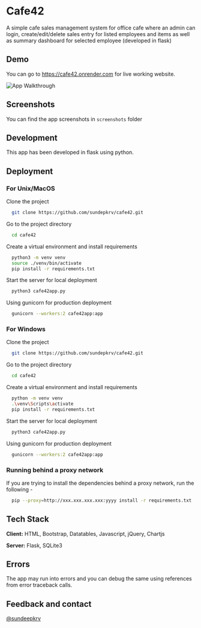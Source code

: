# Cafe42
A simple cafe sales management system for office cafe where an admin can login, create/edit/delete sales entry for listed employees and items as well as summary dashboard for selected employee (developed in flask)

## Demo

You can go to https://cafe42.onrender.com for live working website.

![App Walkthrough](https://raw.githubusercontent.com/sundepkrv/cafe42/main/screenshots/AppWalkthrough.gif)

## Screenshots

You can find the app screenshots in `screenshots` folder

## Development

This app has been developed in flask using python.

## Deployment

### For Unix/MacOS

Clone the project

```bash
  git clone https://github.com/sundepkrv/cafe42.git
```

Go to the project directory

```bash
  cd cafe42
```

Create a virtual environment and install requirements

```bash
  python3 -m venv venv
  source ./venv/bin/activate
  pip install -r requirements.txt
```

Start the server for local deployment

```bash
  python3 cafe42app.py
```

Using gunicorn for production deployment

```bash
  gunicorn --workers:2 cafe42app:app
```

### For Windows

Clone the project

```bash
  git clone https://github.com/sundepkrv/cafe42.git
```

Go to the project directory

```bash
  cd cafe42
```

Create a virtual environment and install requirements

```bash
  python -m venv venv
  .\venv\Scripts\activate
  pip install -r requirements.txt
```

Start the server for local deployment

```bash
  python3 cafe42app.py
```

Using gunicorn for production deployment

```bash
  gunicorn --workers:2 cafe42app:app
```

### Running behind a proxy network
If you are trying to install the dependencies behind a proxy network, run the following - 

```bash
  pip --proxy=http://xxx.xxx.xxx.xxx:yyyy install -r requirements.txt
```
## Tech Stack

**Client:** HTML, Bootstrap, Datatables, Javascript, jQuery, Chartjs

**Server:** Flask, SQLite3

## Errors

The app may run into errors and you can debug the same using references from error traceback calls.

## Feedback and contact

[@sundeepkrv](https://github.com/sundeepkrv)
